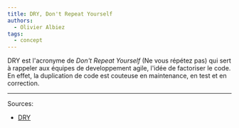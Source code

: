 ```yaml
---
title: DRY, Don't Repeat Yourself
authors:
  - Olivier Albiez
tags:
  - concept
---
```


DRY est l'acronyme de _Don't Repeat Yourself_ (Ne vous répétez pas) qui sert à rappeler aux équipes de developpement agile, l'idée de factoriser le code. En effet, la duplication de code est couteuse en maintenance, en test et en correction.

---
Sources:

- [DRY]

[DRY]: https://fr.wikipedia.org/wiki/Ne_vous_r%C3%A9p%C3%A9tez_pas